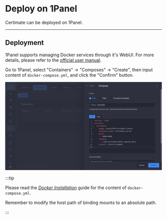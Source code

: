 ﻿# Deploy on 1Panel

Certimate can be deployed on 1Panel.

---

## Deployment

1Panel supports managing Docker services through it's WebUI. For more details, please refer to the [official user manual](https://docs.1panel.pro/user_manual/containers/introduction/).

Go to 1Panel, select "Containers" -> "Composes" -> "Create", then input content of `docker-compose.yml`, and click the "Confirm" button.

![Screenshot](https://github.com/certimate-go/docs/blob/main/assets/gh/installation_1panel.en.png?raw=true)

:::tip

Please read the _[Docker Installation](/docs/getting-started/installation/docker)_ guide for the content of `docker-compose.yml`.

Remember to modify the host path of binding mounts to an absolute path.

:::
